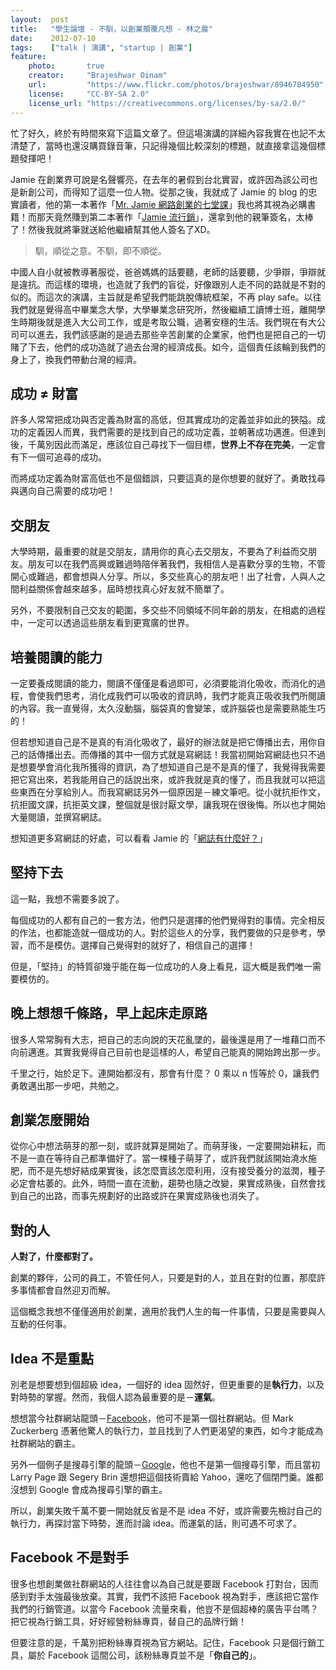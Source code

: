 ```yaml
---
layout:  post
title:   "學生論壇 - 不馴，以創業顛覆凡想 - 林之晨"
date:    2012-07-10
tags:    ["talk | 演講", "startup | 創業"]
feature:
    photo:       true
    creator:     "Brajeshwar Oinam"
    url:         "https://www.flickr.com/photos/brajeshwar/8946784950"
    license:     "CC-BY-SA 2.0"
    license_url: "https://creativecommons.org/licenses/by-sa/2.0/"
---
```



忙了好久，終於有時間來寫下這篇文章了。但這場演講的詳細內容我實在也記不太清楚了，當時也還沒購買錄音筆，只記得幾個比較深刻的標題，就直接拿這幾個標題發揮吧！

Jamie 在創業界可說是名聲響亮，在去年的暑假到台北實習，或許因為該公司也是新創公司，而得知了這麼一位人物。從那之後，我就成了 Jamie 的 blog 的忠實讀者，他的第一本著作「[Mr. Jamie 網路創業的七堂課](http://www.anobii.com/books/Mr._Jamie%E7%B6%B2%E8%B7%AF%E5%89%B5%E6%A5%AD%E4%B8%83%E5%A0%82%E8%AA%B2/9789861993157/016edd285a60630ca6)」我也將其視為必購書籍！而那天竟然賺到第二本著作「[Jamie 流行銷](http://www.anobii.com/books/Jamie%E6%B5%81%E8%A1%8C%E9%8A%B7/9789866126222/013354cad23b72f5da)」，還拿到他的親筆簽名，太棒了！然後我就將筆就送給他繼續幫其他人簽名了XD。

> 馴，順從之意。不馴，即不順從。

中國人自小就被教導著服從，爸爸媽媽的話要聽，老師的話要聽，少爭辯，爭辯就是違抗。而這樣的環境，也造就了我們的盲從，好像跟別人走不同的路就是不對的似的。而這次的演講，主旨就是希望我們能跳脫傳統框架，不再 play safe。以往我們就是覺得高中畢業念大學，大學畢業念研究所，然後繼續工讀博士班，離開學生時期後就是進入大公司工作，或是考取公職，過著安穩的生活。我們現在有大公司可以進去，我們該感謝的是過去那些辛苦創業的企業家，他們也是把自己的一切賭了下去，他們的成功造就了過去台灣的經濟成長。如今，這個責任該輪到我們的身上了，換我們帶動台灣的經濟。

## 成功 ≠ 財富

許多人常常把成功與否定義為財富的高低，但其實成功的定義並非如此的狹隘。成功的定義因人而異，我們需要的是找到自己的成功定義，並朝著成功邁進。但達到後，千萬別因此而滿足，應該位自己尋找下一個目標，**世界上不存在完美**，一定會有下一個可追尋的成功。

而將成功定義為財富高低也不是個錯誤，只要這真的是你想要的就好了。勇敢找尋與邁向自己需要的成功吧！

## 交朋友

大學時期，最重要的就是交朋友，請用你的真心去交朋友，不要為了利益而交朋友。朋友可以在我們高興或難過時陪伴著我們，我相信人是喜歡分享的生物，不管開心或難過，都會想與人分享。所以，多交些真心的朋友吧！出了社會，人與人之間利益關係會越來越多，屆時想找真心好友就不簡單了。

另外，不要限制自己交友的範圍，多交些不同領域不同年齡的朋友，在相處的過程中，一定可以透過這些朋友看到更寬廣的世界。

## 培養閱讀的能力

一定要養成閱讀的能力，閱讀不僅僅是看過即可，必須要能消化吸收，而消化的過程，會使我們思考，消化成我們可以吸收的資訊時，我們才能真正吸收我們所閱讀的內容。我一直覺得，太久沒動腦，腦袋真的會變笨，或許腦袋也是需要熟能生巧的！

但若想知道自己是不是真的有消化吸收了，最好的辦法就是把它傳播出去，用你自己的話傳播出去。而傳播的其中一個方式就是寫網誌！我當初開始寫網誌也只不過是想要學會消化我所獲得的資訊，為了想知道自己是不是真的懂了，我覺得我需要把它寫出來，若我能用自己的話說出來，或許我就是真的懂了，而且我就可以把這些東西在分享給別人。而我寫網誌另外一個原因是－練文筆吧。從小就抗拒作文，抗拒國文課，抗拒英文課，整個就是很討厭文學，讓我現在很後悔。所以也才開始大量閱讀，並撰寫網誌。

想知道更多寫網誌的好處，可以看看 Jamie 的「[網誌有什麼好？](http://mrjamie.cc/2010/08/26/what-blogging-taught-me/)」

## 堅持下去

這一點，我想不需要多說了。

每個成功的人都有自己的一套方法，他們只是選擇的他們覺得對的事情。完全相反的作法，也都能造就一個成功的人。對於這些人的分享，我們要做的只是參考，學習，而不是模仿。選擇自己覺得對的就好了，相信自己的選擇！

但是，「堅持」的特質卻幾乎能在每一位成功的人身上看見，這大概是我們唯一需要模仿的。

## 晚上想想千條路，早上起床走原路

很多人常常胸有大志，把自己的志向說的天花亂墜的，最後還是用了一堆藉口而不向前邁進。其實我覺得自己目前也是這樣的人，希望自己能真的開始跨出那一步。

千里之行，始於足下。連開始都沒有，那會有什麼？ 0 乘以 n 恆等於 0，讓我們勇敢邁出那一步吧，共勉之。

## 創業怎麼開始

從你心中想法萌芽的那一刻，或許就算是開始了。而萌芽後，一定要開始耕耘，而不是一直在等待自己都準備好了。當一棵種子萌芽了，或許我們就該開始澆水施肥，而不是先想好結成果實後，該怎麼賣該怎麼利用，沒有接受養分的滋潤，種子必定會枯萎的。此外，時間一直在流動，趨勢也隨之改變，果實成熟後，自然會找到自己的出路，而事先規劃好的出路或許在果實成熟後也消失了。

## 對的人

**人對了，什麼都對了。**

創業的夥伴，公司的員工，不管任何人，只要是對的人，並且在對的位置，那麼許多事情都會自然迎刃而解。

這個概念我想不僅僅適用於創業，適用於我們人生的每一件事情，只要是需要與人互動的任何事。

## Idea 不是重點

別老是想要想到個超級 idea，一個好的 idea 固然好，但更重要的是**執行力**，以及對時勢的掌握。然而，我個人認為最重要的是－**運氣**。

想想當今社群網站龍頭－[Facebook](http://facebook.com)，他可不是第一個社群網站。但 Mark Zuckerberg 憑著他驚人的執行力，並且找到了人們更渴望的東西，如今才能成為社群網站的霸主。

另外一個例子是搜尋引擎的龍頭－[Google](http://google.com)，他也不是第一個搜尋引擎，而且當初 Larry Page 跟 Segery Brin 還想把這個技術賣給 Yahoo，還吃了個閉門羹。誰都沒想到 Google 會成為搜尋引擎的霸主。

所以，創業失敗千萬不要一開始就反省是不是 idea 不好，或許需要先檢討自己的執行力，再探討當下時勢，進而討論 idea。而運氣的話，則可遇不可求了。

## Facebook 不是對手

很多也想創業做社群網站的人往往會以為自己就是要跟 Facebook 打對台，因而感到對手太強最後放棄。其實，我們不該把 Facebook 視為對手，應該把它當作我們的行銷管道。以當今 Facebook 流量來看，他豈不是個超棒的廣告平台嗎？把它視為行銷工具，好好經營粉絲專頁，替自己的品牌行銷！

但要注意的是，千萬別把粉絲專頁視為官方網站。記住，Facebook 只是個行銷工具，屬於 Facebook 這間公司，該粉絲專頁並不是「**你自己的**」。
